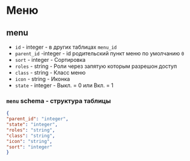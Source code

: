 # Меню
## menu
- `id` - integer - в других таблицах `menu_id`
- `parent_id` -integer - id родительский пункт меню по умолчанию `0`
- `sort` - integer - Сортировка
- `roles` - string - Роли через запятую которым разрешон доступ
- `class` - string - Класс меню
- `icon` - string - Иконка
- `state` - integer - Выкл. = 0 или Вкл. = 1
 
### `menu` schema - структура таблицы
```json
{
"parent_id": "integer",
"state": "integer",
"roles": "string",
"class": "string",
"icon": "string",
"sort": "integer"
}
```
 

